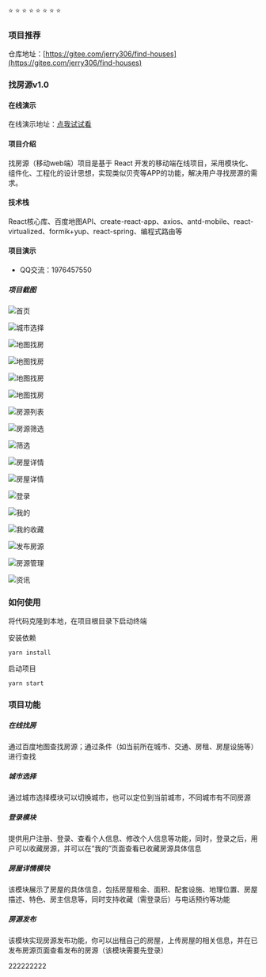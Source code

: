 :star:  :star:  :star:  :star:  :star: :star:  :star:  :star:  

### 项目推荐


仓库地址：[https://gitee.com/jerry306/find-houses](https://gitee.com/jerry306/find-houses)


### 找房源v1.0

#### 在线演示

在线演示地址：[点我试试看](https://jerry-306.github.io)

#### 项目介绍
找房源（移动web端）项目是基于 React 开发的移动端在线项目，采用模块化、组件化、工程化的设计思想，实现类似贝壳等APP的功能，解决用户寻找房源的需求。


#### 技术栈
React核心库、百度地图API、create-react-app、axios、antd-mobile、react-virtualized、formik+yup、react-spring、编程式路由等


#### 项目演示
- QQ交流：1976457550

##### 项目截图

![首页](img-folder/images/首页.jpg)

![城市选择](img-folder/images/城市选择.jpg)

![地图找房](img-folder/images/地图找房1.jpg)

![地图找房](img-folder/images/地图找房2.jpg)

![地图找房](img-folder/images/地图找房3.jpg)

![地图找房](img-folder/images/地图找房4.jpg)

![房源列表](img-folder/images/房源列表页面.jpg)

![房源筛选](img-folder/images/房屋筛选功能.jpg)

![筛选](img-folder/images/房屋筛选.jpg)

![房屋详情](img-folder/images/房屋详情1.jpg)

![房屋详情](img-folder/images/房屋详情2.jpg) 

![登录](img-folder/images/登录.jpg)

![我的](img-folder/images/我的.jpg) 

![我的收藏](img-folder/images/我的收藏.jpg)

![发布房源](img-folder/images/发布房源.jpg) 

![房源管理](img-folder/images/我的出租.jpg)

![资讯](img-folder/images/最新资讯.jpg)

### 如何使用

将代码克隆到本地，在项目根目录下启动终端

安装依赖
```
yarn install
```

启动项目
```
yarn start
```


### 项目功能
##### 在线找房
通过百度地图查找房源；通过条件（如当前所在城市、交通、房租、房屋设施等）进行查找
##### 城市选择
通过城市选择模块可以切换城市，也可以定位到当前城市，不同城市有不同房源

##### 登录模块
提供用户注册、登录、查看个人信息、修改个人信息等功能，同时，登录之后，用户可以收藏房源，并可以在“我的”页面查看已收藏房源具体信息
##### 房屋详情模块
该模块展示了房屋的具体信息，包括房屋租金、面积、配套设施、地理位置、房屋描述、特色、房主信息等，同时支持收藏（需登录后）与电话预约等功能
##### 房源发布
该模块实现房源发布功能，你可以出租自己的房屋，上传房屋的相关信息，并在已发布房源页面查看发布的房源（该模块需要先登录）


222222222